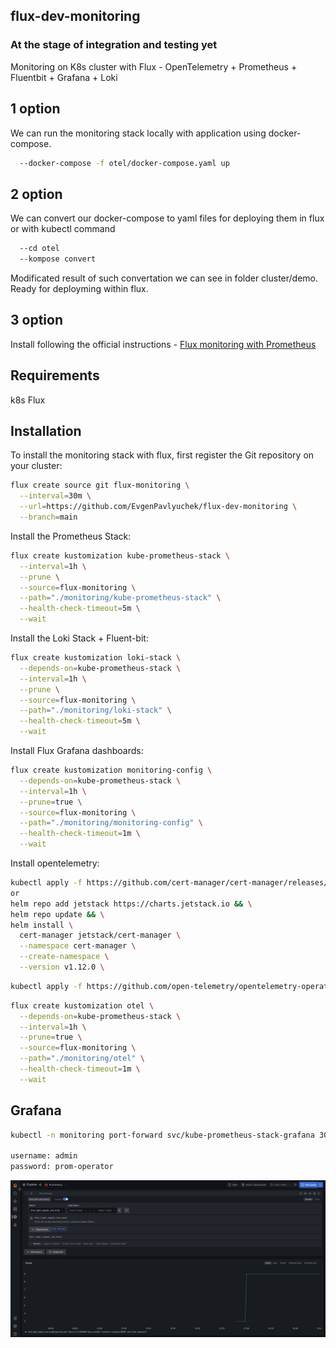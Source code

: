 ## flux-dev-monitoring

### At the stage of integration and testing yet

Monitoring on K8s cluster with Flux - OpenTelemetry + Prometheus + Fluentbit + Grafana + Loki

## 1 option
We can run the monitoring stack locally with application using docker-compose.
```bash
  --docker-compose -f otel/docker-compose.yaml up
```

## 2 option
We can convert our docker-compose to yaml files for deploying them in flux or with kubectl command
```bash
  --cd otel
  --kompose convert
```
Modificated result of such convertation we can see in folder cluster/demo.
Ready for deployming within flux.

## 3 option

Install following the official instructions - [Flux monitoring with Prometheus](https://fluxcd.io/flux/guides/monitoring/)

## Requirements

k8s
Flux

## Installation
To install the monitoring stack with flux, first register the Git repository on your cluster:

```bash
flux create source git flux-monitoring \
  --interval=30m \
  --url=https://github.com/EvgenPavlyuchek/flux-dev-monitoring \
  --branch=main
```

Install the Prometheus Stack:

```bash
flux create kustomization kube-prometheus-stack \
  --interval=1h \
  --prune \
  --source=flux-monitoring \
  --path="./monitoring/kube-prometheus-stack" \
  --health-check-timeout=5m \
  --wait
```

Install the Loki Stack + Fluent-bit:

```bash
flux create kustomization loki-stack \
  --depends-on=kube-prometheus-stack \
  --interval=1h \
  --prune \
  --source=flux-monitoring \
  --path="./monitoring/loki-stack" \
  --health-check-timeout=5m \
  --wait
```

Install Flux Grafana dashboards:

```bash
flux create kustomization monitoring-config \
  --depends-on=kube-prometheus-stack \
  --interval=1h \
  --prune=true \
  --source=flux-monitoring \
  --path="./monitoring/monitoring-config" \
  --health-check-timeout=1m \
  --wait
```

Install opentelemetry:

```bash
kubectl apply -f https://github.com/cert-manager/cert-manager/releases/download/v1.12.0/cert-manager.crds.yaml
or
helm repo add jetstack https://charts.jetstack.io && \
helm repo update && \
helm install \
  cert-manager jetstack/cert-manager \
  --namespace cert-manager \
  --create-namespace \
  --version v1.12.0 \
```

```bash
kubectl apply -f https://github.com/open-telemetry/opentelemetry-operator/releases/latest/download/opentelemetry-operator.yaml
```

```bash
flux create kustomization otel \
  --depends-on=kube-prometheus-stack \
  --interval=1h \
  --prune=true \
  --source=flux-monitoring \
  --path="./monitoring/otel" \
  --health-check-timeout=1m \
  --wait
```

## Grafana

```bash
kubectl -n monitoring port-forward svc/kube-prometheus-stack-grafana 3000:80

username: admin
password: prom-operator
```

![flux](readme/tbot.png)